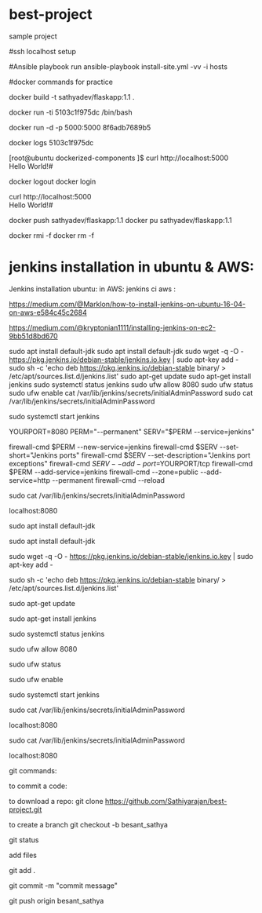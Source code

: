 # best-project
sample project

#ssh localhost setup

#Ansible playbook run
ansible-playbook install-site.yml -vv -i hosts 

#docker commands for practice
 
docker build -t sathyadev/flaskapp:1.1 .

docker run -ti 5103c1f975dc /bin/bash

docker run -d -p 5000:5000 8f6adb7689b5

docker logs 5103c1f975dc

[root@ubuntu dockerized-components ]$ curl http://localhost:5000             
Hello World!#                 

docker logout
docker login
 
curl http://localhost:5000             
Hello World!#                 

docker push sathyadev/flaskapp:1.1
docker pu sathyadev/flaskapp:1.1

docker rmi -f <imaegeId>
docker rm -f <containerId>


# jenkins installation in ubuntu & AWS:

Jenkins installation ubuntu:
in AWS: 
jenkins ci aws :

https://medium.com/@Marklon/how-to-install-jenkins-on-ubuntu-16-04-on-aws-e584c45c2684

https://medium.com/@kryptonian1111/installing-jenkins-on-ec2-9bb51d8bd670


sudo apt install default-jdk
sudo apt install default-jdk
sudo wget -q -O - https://pkg.jenkins.io/debian-stable/jenkins.io.key | sudo apt-key add -
sudo sh -c 'echo deb https://pkg.jenkins.io/debian-stable binary/ > /etc/apt/sources.list.d/jenkins.list'
sudo apt-get update
sudo apt-get install jenkins
sudo systemctl status jenkins
sudo ufw allow 8080
sudo ufw status
sudo ufw enable
cat /var/lib/jenkins/secrets/initialAdminPassword
sudo cat /var/lib/jenkins/secrets/initialAdminPassword

sudo systemctl start jenkins

YOURPORT=8080
PERM="--permanent"
SERV="$PERM --service=jenkins"

firewall-cmd $PERM --new-service=jenkins
firewall-cmd $SERV --set-short="Jenkins ports"
firewall-cmd $SERV --set-description="Jenkins port exceptions"
firewall-cmd $SERV --add-port=$YOURPORT/tcp
firewall-cmd $PERM --add-service=jenkins
firewall-cmd --zone=public --add-service=http --permanent
firewall-cmd --reload

sudo cat /var/lib/jenkins/secrets/initialAdminPassword

localhost:8080

sudo apt install default-jdk

sudo apt install default-jdk

sudo wget -q -O - https://pkg.jenkins.io/debian-stable/jenkins.io.key | sudo apt-key add -

sudo sh -c 'echo deb https://pkg.jenkins.io/debian-stable binary/ > /etc/apt/sources.list.d/jenkins.list'

sudo apt-get update

sudo apt-get install jenkins

sudo systemctl status jenkins

sudo ufw allow 8080

sudo ufw status

sudo ufw enable

sudo systemctl start jenkins

sudo cat /var/lib/jenkins/secrets/initialAdminPassword

localhost:8080

sudo cat /var/lib/jenkins/secrets/initialAdminPassword

localhost:8080

git commands:

to commit a code:

to download a repo:
git clone https://github.com/Sathiyarajan/best-project.git

to create a branch 
git checkout -b besant_sathya

git status

add files

git add .

git commit -m "commit message"

git push origin besant_sathya


